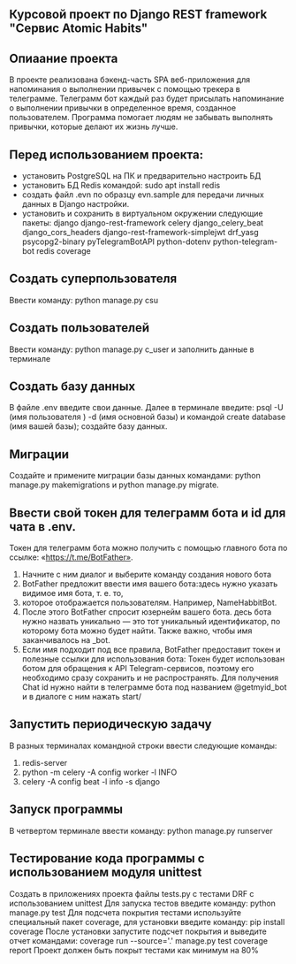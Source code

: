 ## Курсовой проект по Django REST framework "Сервис Atomic Habits"

## Опиаание проекта
В проекте реализована бэкенд-часть SPA веб-приложения для напоминания о выполнении привычек с помощью трекера в телеграмме.
Телеграмм бот каждый раз будет присылать напоминание о выполнении привычки в определенное время, 
созданное пользователем. Программа помогает людям не забывать выполнять привычки, которые делают их жизнь лучше.

## Перед использованием проекта:
- установить PostgreSQL на ПК и предварительно настроить БД
- установить БД Redis командой: sudo apt install redis
- создать файл .evn по образцу evn.sample для передачи личных данных в Django настройки.
- установить и сохранить в виртуальном окружении следующие пакеты:
django
django-rest-framework
celery
django_celery_beat
django_cors_headers
django-rest-framework-simplejwt
drf_yasg
psycopg2-binary
pyTelegramBotAPI
python-dotenv
python-telegram-bot
redis
coverage

## Создать суперпользователя
Ввести команду: python manage.py csu

## Создать пользователей 
Ввести команду: python manage.py c_user и заполнить данные в терминале

## Создать базу данных 
В файле .env введите свои данные. Далее в терминале введите: psql -U (имя пользователя ) -d (имя основной базы) 
и командой create database (имя вашей базы); создайте базу данных.

## Миграции
Создайте и примените миграции базы данных командами:  python manage.py makemigrations и python manage.py migrate.

## Ввести свой токен для телеграмм бота и id для чата в .env.
Токен для телеграмм бота можно получить с помощью главного бота по ссылке: «https://t.me/BotFather».
1) Начните с ним диалог и выберите команду создания нового бота
2) BotFather предложит ввести имя вашего бота:здесь нужно указать видимое имя бота, т. е. то, 
3) которое отображается пользователям. Например, NameHabbitBot.
4) После этого BotFather спросит юзернейм вашего бота. десь бота нужно назвать уникально — это тот уникальный идентификатор, 
по которому бота можно будет найти. Также важно, чтобы имя заканчивалось на _bot.
5) Если имя подходит под все правила, BotFather предоставит токен и полезные ссылки для использования бота:
Токен будет использован ботом для обращения к API Telegram-сервисов, поэтому его необходимо сразу сохранить и не распространять.
Для получения Chat id нужно найти в телеграмме бота под названием @getmyid_bot и в диалоге с ним нажать start/

## Запустить периодическую задачу 
В разных терминалах командной строки ввести следующие команды:
1) redis-server
2) python -m celery -A config worker -l INFO
3) celery -A config beat -l info -s django

## Запуск программы
В четвертом терминале ввести команду: python manage.py runserver 

## Тестирование кода программы с использованием модуля unittest
Создать в приложениях проекта файлы tests.py с тестами DRF с использованием unittest
Для запуска тестов введите команду: python manage.py test
Для подсчета покрытия тестами используйте специальный пакет coverage, для установки введите команду: pip install coverage
После установки запустите подсчет покрытия и выведите отчет командами:
coverage run --source='.' manage.py test
coverage report
Проект  должен быть покрыт тестами как минимум на 80%